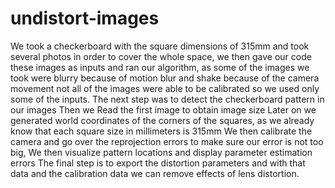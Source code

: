 # undistort-images
We took a checkerboard with the square dimensions of 315mm and took several photos in order to cover the whole space, we then gave our code these images as inputs and ran our algorithm, as some of the images we took were blurry because of motion blur and shake because of the camera movement not all of the images were able to be calibrated so we used only some of the inputs. The next step was to detect the checkerboard pattern in our images Then we Read the first image to obtain image size Later on we generated world coordinates of the corners of the squares, as we already know that each square size in millimeters is 315mm We then calibrate the camera and go over the reprojection errors to make sure our error is not too big, We then visualize pattern locations and display parameter estimation errors The final step is to export the distortion parameters and with that data and the calibration data we can remove effects of lens distortion.
